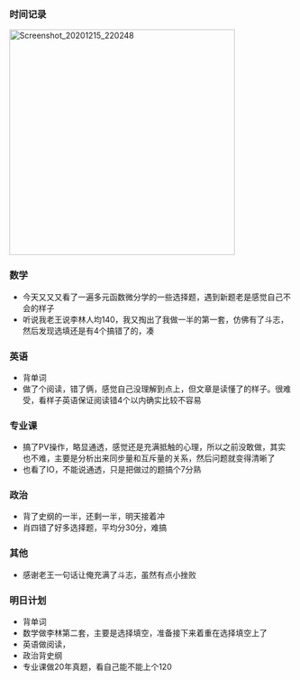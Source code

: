 ### 时间记录

<img src="https://raw.githubusercontent.com/Kong-PR/Typora-picture/master/img/Screenshot_20201215_220248.jpg" alt="Screenshot_20201215_220248" width=400 />

### 数学

- 今天又又又看了一遍多元函数微分学的一些选择题，遇到新题老是感觉自己不会的样子
- 听说我老王说李林人均140，我又掏出了我做一半的第一套，仿佛有了斗志，然后发现选填还是有4个搞错了的，凑

### 英语

- 背单词
- 做了个阅读，错了俩，感觉自己没理解到点上，但文章是读懂了的样子。很难受，看样子英语保证阅读错4个以内确实比较不容易

### 专业课

- 搞了PV操作，略显通透，感觉还是充满抵触的心理，所以之前没敢做，其实也不难，主要是分析出来同步量和互斥量的关系，然后问题就变得清晰了
- 也看了IO，不能说通透，只是把做过的题搞个7分熟

### 政治

- 背了史纲的一半，还剩一半，明天接着冲
- 肖四错了好多选择题，平均分30分，难搞

### 其他

- 感谢老王一句话让俺充满了斗志，虽然有点小挫败

### 明日计划



- 背单词
- 数学做李林第二套，主要是选择填空，准备接下来着重在选择填空上了
- 英语做阅读，
- 政治背史纲
- 专业课做20年真题，看自己能不能上个120